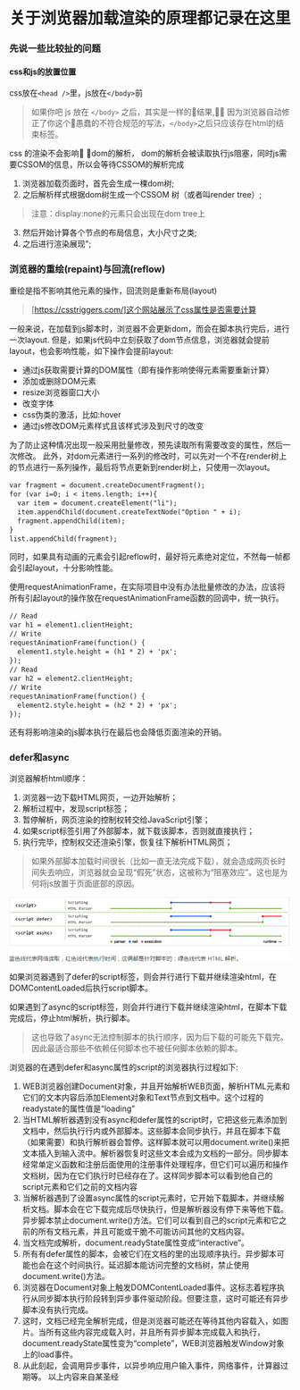 # 关于浏览器加载渲染的原理都记录在这里

### 先说一些比较扯的问题

#### css和js的放置位置

css放在`<head />`里，js放在`</body>`前

> 如果你吧 js 放在 `</body>` 之后，其实是一样的结果, 因为浏览器自动修正了你这个愚蠢的不符合规范的写法，`</body>`之后只应该存在html的结束标签。

css 的渲染不会影响 dom的解析， dom的解析会被读取执行js阻塞，同时js需要CSSOM的信息，所以会等待CSSOM的解析完成

1. 浏览器加载页面时，首先会生成一棵dom树;
2. 之后解析样式根据dom树生成一个CSSOM 树（或者叫render tree）;

> 注意：display:none的元素只会出现在dom tree上

3. 然后开始计算各个节点的布局信息，大小尺寸之类;
4. 之后进行渲染展现";

### 浏览器的重绘(repaint)与回流(reflow)

重绘是指不影响其他元素的操作，回流则是重新布局(layout)

>[https://csstriggers.com/]这个网站展示了css属性是否需要计算

一般来说，在加载到js脚本时，浏览器不会更新dom，而会在脚本执行完后，进行一次layout.
但是，如果js代码中立刻获取了dom节点信息，浏览器就会提前layout，也会影响性能，如下操作会提前layout:

- 通过js获取需要计算的DOM属性（即有操作影响使得元素需要重新计算）
- 添加或删除DOM元素
- resize浏览器窗口大小
- 改变字体
- css伪类的激活，比如:hover
- 通过js修改DOM元素样式且该样式涉及到尺寸的改变

为了防止这种情况出现一般采用批量修改，预先读取所有需要改变的属性，然后一次修改。
此外，对dom元素进行一系列的修改时，可以先对一个不在render树上的节点进行一系列操作，最后将节点更新到render树上，只使用一次layout。

    var fragment = document.createDocumentFragment();  
    for (var i=0; i < items.length; i++){  
      var item = document.createElement("li");
      item.appendChild(document.createTextNode("Option " + i);
      fragment.appendChild(item);
    }
    list.appendChild(fragment);  

同时，如果具有动画的元素会引起reflow时，最好将元素绝对定位，不然每一帧都会引起layout，十分影响性能。

使用requestAnimationFrame，在实际项目中没有办法批量修改的办法，应该将所有引起layout的操作放在requestAnimationFrame函数的回调中，统一执行。

    // Read
    var h1 = element1.clientHeight;
    // Write
    requestAnimationFrame(function() {  
      element1.style.height = (h1 * 2) + 'px';
    });
    // Read
    var h2 = element2.clientHeight;
    // Write
    requestAnimationFrame(function() {  
      element2.style.height = (h2 * 2) + 'px';
    });

还有将影响渲染的js脚本执行在最后也会降低页面渲染的开销。

### defer和async

浏览器解析html顺序：

1. 浏览器一边下载HTML网页，一边开始解析；
2. 解析过程中，发现script标签；
3. 暂停解析，网页渲染的控制权转交给JavaScript引擎；
4. 如果script标签引用了外部脚本，就下载该脚本，否则就直接执行；
5. 执行完毕，控制权交还渲染引擎，恢复往下解析HTML网页；

>如果外部脚本加载时间很长（比如一直无法完成下载），就会造成网页长时间失去响应，浏览器就会呈现“假死”状态，这被称为“阻塞效应”。这也是为何将js放置于页面底部的原因。

![img](../../img/2017031301.png)

如果浏览器遇到了defer的script标签，则会并行进行下载并继续渲染html，在DOMContentLoaded后执行script脚本。

如果遇到了async的script标签，则会并行进行下载并继续渲染html，在脚本下载完成后，停止html解析，执行脚本。

>这也导致了async无法控制脚本的执行顺序，因为后下载的可能先下载完。因此最适合那些不依赖任何脚本也不被任何脚本依赖的脚本。

浏览器的在遇到defer和async属性的script的浏览器执行过程如下:

1. WEB浏览器创建Document对象，并且开始解析WEB页面，解析HTML元素和它们的文本内容后添加Element对象和Text节点到文档中。这个过程的readystate的属性值是“loading”
2. 当HTML解析器遇到没有async和defer属性的script时，它把这些元素添加到文档中，然后执行行内或外部脚本。这些脚本会同步执行，并且在脚本下载（如果需要）和执行解析器会暂停。这样脚本就可以用document.write()来把文本插入到输入流中。解析器恢复时这些文本会成为文档的一部分。同步脚本经常单定义函数和注册后面使用的注册事件处理程序，但它们可以遍历和操作文档树，因为在它们执行时已经存在了。这样同步脚本可以看到他自己的script元素和它们之前的文档内容
3. 当解析器遇到了设置async属性的script元素时，它开始下载脚本，并继续解析文档。脚本会在它下载完成后尽快执行，但是解析器没有停下来等他下载。异步脚本禁止document.write()方法。它们可以看到自己的script元素和它之前的所有文档元素，并且可能或干脆不可能访问其他的文档内容。
4. 当文档完成解析，document.readyState属性变成“interactive”。
5. 所有有defer属性的脚本，会被它们在文档的里的出现顺序执行。异步脚本可能也会在这个时间执行。延迟脚本能访问完整的文档树，禁止使用document.write()方法。
6. 浏览器在Document对象上触发DOMContentLoaded事件。这标志着程序执行从同步脚本执行阶段转到异步事件驱动阶段。但要注意，这时可能还有异步脚本没有执行完成。
7. 这时，文档已经完全解析完成，但是浏览器可能还在等待其他内容载入，如图片。当所有这些内容完成载入时，并且所有异步脚本完成载入和执行，document.readyState属性变为“complete”，WEB浏览器触发Window对象上的load事件。
8. 从此刻起，会调用异步事件，以异步响应用户输入事件，网络事件，计算器过期等。
以上内容来自某圣经







